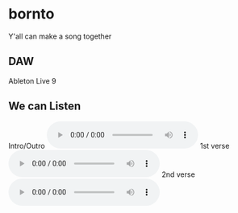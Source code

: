 # bornto
Y'all can make a song together
## DAW
Ableton Live 9
## We can Listen
Intro/Outro
<audio src="https://github.com/siteyuh/bornto/blob/main/IntroOutro.m4a" controls></audio>
1st verse
<audio src="https://github.com/siteyuh/bornto/blob/main/Averse.m4a" controls></audio>
2nd verse
<audio src="https://github.com/siteyuh/bornto/blob/main/Bverse.m4a" controls></audio>